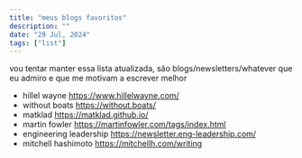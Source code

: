 ```yaml
---
title: "meus blogs favoritos"
description: ""
date: "29 Jul, 2024"
tags: ["list"]
---
```


vou tentar manter essa lista atualizada, são blogs/newsletters/whatever que eu admiro e que me motivam a escrever melhor

- hillel wayne https://www.hillelwayne.com/
- without boats https://without.boats/
- matklad https://matklad.github.io/
- martin fowler https://martinfowler.com/tags/index.html
- engineering leadership https://newsletter.eng-leadership.com/
- mitchell hashimoto https://mitchellh.com/writing